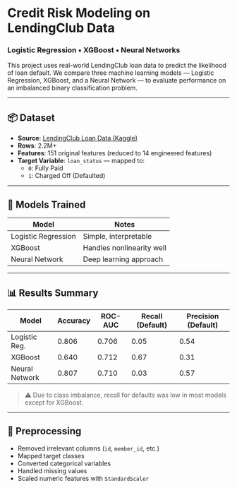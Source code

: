 # Credit Risk Modeling on LendingClub Data
### Logistic Regression • XGBoost • Neural Networks

This project uses real-world LendingClub loan data to predict the likelihood of loan default.
We compare three machine learning models — Logistic Regression, XGBoost, and a Neural Network — to evaluate performance on an imbalanced binary classification problem.

---

## 📦 Dataset

- **Source**: [LendingClub Loan Data (Kaggle)](https://www.kaggle.com/datasets/wordsforthewise/lending-club)
- **Rows**: 2.2M+
- **Features**: 151 original features (reduced to 14 engineered features)
- **Target Variable**: `loan_status` — mapped to:
  - `0`: Fully Paid
  - `1`: Charged Off (Defaulted)

---

## 🧠 Models Trained

| Model                | Notes                     |
|---------------------|---------------------------|
| Logistic Regression | Simple, interpretable     |
| XGBoost             | Handles nonlinearity well |
| Neural Network      | Deep learning approach    |

---

## 📊 Results Summary

| Model            | Accuracy | ROC-AUC | Recall (Default) | Precision (Default) |
|------------------|----------|---------|------------------|----------------------|
| Logistic Reg.    | 0.806    | 0.706   | 0.05             | 0.54                 |
| XGBoost          | 0.640    | 0.712   | 0.67             | 0.31                 |
| Neural Network   | 0.807    | 0.710   | 0.03             | 0.57                 |

> ⚠️ Due to class imbalance, recall for defaults was low in most models except for XGBoost.

---

## 🧹 Preprocessing

- Removed irrelevant columns (`id`, `member_id`, etc.)
- Mapped target classes
- Converted categorical variables
- Handled missing values
- Scaled numeric features with `StandardScaler`